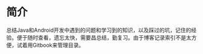 # 简介

总结Java和Android开发中遇到的问题和学习到的知识，以及踩过的坑，记住的经验。便于随时查看，遗忘太快，需要昌总结，勤复习。由于博客记录索引不是太方便，试着用Gitbook来管理目录。
